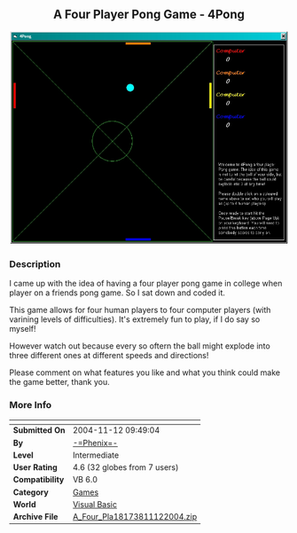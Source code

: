 ﻿<div align="center">

## A Four Player Pong Game \- 4Pong

<img src="PIC20041112945202914.jpg">
</div>

### Description

I came up with the idea of having a four player pong game in college when player on a friends pong game. So I sat down and coded it.<br>

This game allows for four human players to four computer players (with varining levels of difficulties). It's extremely fun to play, if I do say so myself!

However watch out because every so oftern the ball might explode into three different ones at different speeds and directions!

Please comment on what features you like and what you think could make the game better, thank you.
 
### More Info
 


<span>             |<span>
---                |---
**Submitted On**   |2004-11-12 09:49:04
**By**             |[\-=Phenix=\-](https://github.com/Planet-Source-Code/PSCIndex/blob/master/ByAuthor/phenix.md)
**Level**          |Intermediate
**User Rating**    |4.6 (32 globes from 7 users)
**Compatibility**  |VB 6\.0
**Category**       |[Games](https://github.com/Planet-Source-Code/PSCIndex/blob/master/ByCategory/games__1-38.md)
**World**          |[Visual Basic](https://github.com/Planet-Source-Code/PSCIndex/blob/master/ByWorld/visual-basic.md)
**Archive File**   |[A\_Four\_Pla18173811122004\.zip](https://github.com/Planet-Source-Code/phenix-a-four-player-pong-game-4pong__1-57208/archive/master.zip)








